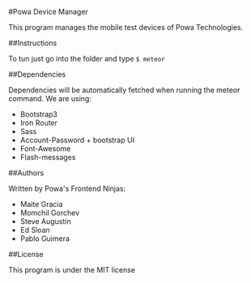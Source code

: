 #Powa Device Manager

This program manages the mobile test devices of Powa Technologies.

##Instructions

To tun just go into the folder and type `$ meteor`

##Dependencies

Dependencies will be automatically fetched when running the meteor command. We are using:

* Bootstrap3
* Iron Router
* Sass
* Account-Password + bootstrap UI
* Font-Awesome
* Flash-messages

##Authors 

Written by Powa's Frontend Ninjas:

* Maite Gracia
* Momchil Gorchev
* Steve Augustin
* Ed Sloan
* Pablo Guimera

##License

This program is under the MIT license